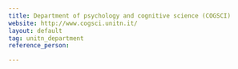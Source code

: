 ```yaml
---
title: Department of psychology and cognitive science (COGSCI)
website: http://www.cogsci.unitn.it/
layout: default
tag: unitn_department
reference_person: 

---
```

